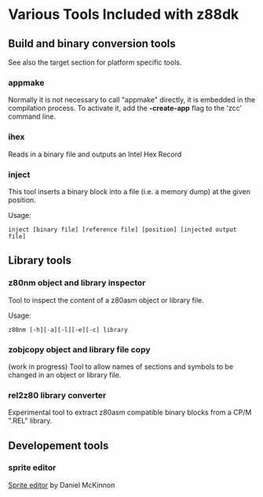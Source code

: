 # Various Tools Included with z88dk

## Build and binary conversion tools

See also the target section for platform specific tools.

### appmake

Normally it is not necessary to call "appmake" directly, it is embedded in the compilation process.
To activate it, add the **-create-app** flag to the 'zcc' command line.

### ihex

Reads in a binary file and outputs an Intel Hex Record

### inject

This tool inserts a binary block into a file (i.e. a memory dump) at the given position.

Usage:

    inject [binary file] [reference file] [position] [injected output file]

## Library tools

### z80nm object and library inspector

Tool to inspect the content of a z80asm object or library file.

Usage:

    z80nm [-h][-a][-l][-e][-c] library

### zobjcopy object and library file copy

(work in progress)
Tool to allow names of sections and symbols to be changed in an object or library file.

### rel2z80 library converter

Experimental tool to extract z80asm compatible binary blocks from a CP/M ".REL" library.


## Developement tools



### sprite editor

[Sprite editor](library/sprites/monosprites#the_sprite_editor_tool_by_daniel_mckinnon) by Daniel McKinnon

